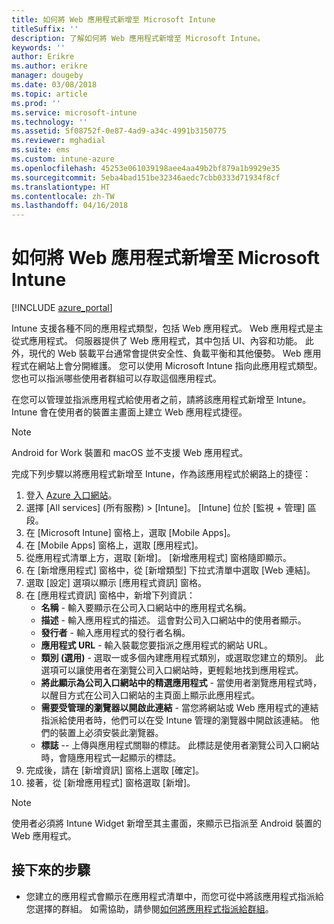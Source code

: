 ```yaml
---
title: 如何將 Web 應用程式新增至 Microsoft Intune
titleSuffix: ''
description: 了解如何將 Web 應用程式新增至 Microsoft Intune。
keywords: ''
author: Erikre
ms.author: erikre
manager: dougeby
ms.date: 03/08/2018
ms.topic: article
ms.prod: ''
ms.service: microsoft-intune
ms.technology: ''
ms.assetid: 5f08752f-0e87-4ad9-a34c-4991b3150775
ms.reviewer: mghadial
ms.suite: ems
ms.custom: intune-azure
ms.openlocfilehash: 45253e061039198aee4aa49b2bf879a1b9929e35
ms.sourcegitcommit: 5eba4bad151be32346aedc7cbb0333d71934f8cf
ms.translationtype: HT
ms.contentlocale: zh-TW
ms.lasthandoff: 04/16/2018
---
```

# <a name="how-to-add-web-apps-to-microsoft-intune"></a>如何將 Web 應用程式新增至 Microsoft Intune

[!INCLUDE [azure_portal](./includes/azure_portal.md)]

Intune 支援各種不同的應用程式類型，包括 Web 應用程式。 Web 應用程式是主從式應用程式。 伺服器提供了 Web 應用程式，其中包括 UI、內容和功能。 此外，現代的 Web 裝載平台通常會提供安全性、負載平衡和其他優勢。 Web 應用程式在網站上會分開維護。 您可以使用 Microsoft Intune 指向此應用程式類型。 您也可以指派哪些使用者群組可以存取這個應用程式。 

在您可以管理並指派應用程式給使用者之前，請將該應用程式新增至 Intune。 Intune 會在使用者的裝置主畫面上建立 Web 應用程式捷徑。

> [!Note]
> Android for Work 裝置和 macOS 並不支援 Web 應用程式。

完成下列步驟以將應用程式新增至 Intune，作為該應用程式於網路上的捷徑：

1. 登入 [Azure 入口網站](https://portal.azure.com)。
2. 選擇 [All services] (所有服務) > [Intune]。 [Intune] 位於 [監視 + 管理] 區段。
3. 在 [Microsoft Intune] 窗格上，選取 [Mobile Apps]。
4. 在 [Mobile Apps] 窗格上，選取 [應用程式]。
5. 從應用程式清單上方，選取 [新增]。 [新增應用程式] 窗格隨即顯示。
6. 在 [新增應用程式] 窗格中，從 [新增類型] 下拉式清單中選取 [Web 連結]。
7. 選取 [設定] 選項以顯示 [應用程式資訊] 窗格。
8. 在 [應用程式資訊] 窗格中，新增下列資訊：
    - **名稱** - 輸入要顯示在公司入口網站中的應用程式名稱。
    - **描述** - 輸入應用程式的描述。 這會對公司入口網站中的使用者顯示。
    - **發行者** - 輸入應用程式的發行者名稱。
    - **應用程式 URL** - 輸入裝載您要指派之應用程式的網站 URL。
    - **類別 (選用)** - 選取一或多個內建應用程式類別，或選取您建立的類別。 此選項可以讓使用者在瀏覽公司入口網站時，更輕鬆地找到應用程式。
    - **將此顯示為公司入口網站中的精選應用程式** - 當使用者瀏覽應用程式時，以醒目方式在公司入口網站的主頁面上顯示此應用程式。
    - **需要受管理的瀏覽器以開啟此連結** - 當您將網站或 Web 應用程式的連結指派給使用者時，他們可以在受 Intune 管理的瀏覽器中開啟該連結。 他們的裝置上必須安裝此瀏覽器。
    - **標誌** -- 上傳與應用程式關聯的標誌。 此標誌是使用者瀏覽公司入口網站時，會隨應用程式一起顯示的標誌。
9. 完成後，請在 [新增資訊] 窗格上選取 [確定]。
10. 接著，從 [新增應用程式] 窗格選取 [新增]。

> [!Note]
> 使用者必須將 Intune Widget 新增至其主畫面，來顯示已指派至 Android 裝置的 Web 應用程式。

## <a name="next-steps"></a>接下來的步驟

- 您建立的應用程式會顯示在應用程式清單中，而您可從中將該應用程式指派給您選擇的群組。 如需協助，請參閱[如何將應用程式指派給群組](apps-deploy.md)。